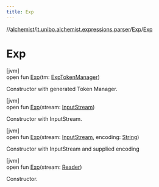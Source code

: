 ```yaml
---
title: Exp
---
```

//[alchemist](../../../index.html)/[it.unibo.alchemist.expressions.parser](../index.html)/[Exp](index.html)/[Exp](-exp.html)



# Exp



[jvm]\
open fun [Exp](-exp.html)(tm: [ExpTokenManager](../-exp-token-manager/index.html))



Constructor with generated Token Manager.





[jvm]\
open fun [Exp](-exp.html)(stream: [InputStream](https://docs.oracle.com/javase/8/docs/api/java/io/InputStream.html))



Constructor with InputStream.





[jvm]\
open fun [Exp](-exp.html)(stream: [InputStream](https://docs.oracle.com/javase/8/docs/api/java/io/InputStream.html), encoding: [String](https://docs.oracle.com/javase/8/docs/api/java/lang/String.html))



Constructor with InputStream and supplied encoding





[jvm]\
open fun [Exp](-exp.html)(stream: [Reader](https://docs.oracle.com/javase/8/docs/api/java/io/Reader.html))



Constructor.




